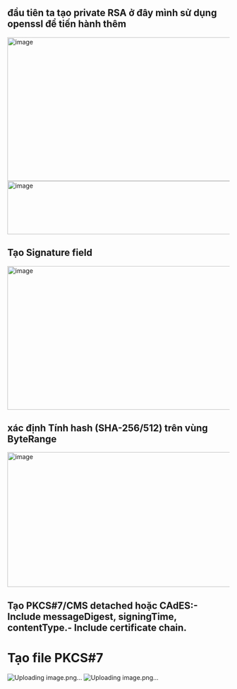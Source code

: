 ##  đầu tiên ta tạo private RSA ở đây mình sử dụng openssl để tiến hành thêm

<img width="1067" height="326" alt="image" src="https://github.com/user-attachments/assets/0cca1cca-3b44-49f9-8914-4bf51b85200d" />
<img width="814" height="121" alt="image" src="https://github.com/user-attachments/assets/217030d9-6ed3-4d2f-9a4a-357d661800f5" />

 ##  Tạo Signature field
 
 <img width="509" height="326" alt="image" src="https://github.com/user-attachments/assets/888bfee7-f44f-4608-9128-f97025230a9e" />
 
 ##  xác định Tính hash (SHA-256/512) trên vùng ByteRange
 
 <img width="830" height="306" alt="image" src="https://github.com/user-attachments/assets/e4abbcb2-f298-432f-acf3-37db1685b385" />
 
 ##  Tạo PKCS#7/CMS detached hoặc CAdES:- Include messageDigest, signingTime, contentType.- Include certificate chain.
 # Tạo file PKCS#7
 ![Uploading image.png…]()
![Uploading image.png…]()


